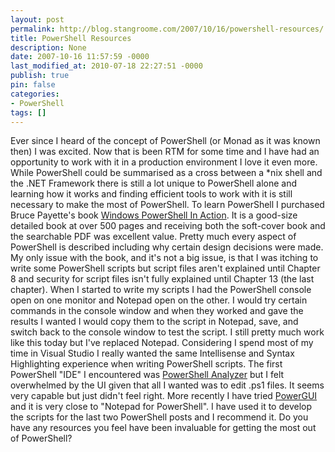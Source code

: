 ```yaml
---
layout: post
permalink: http://blog.stangroome.com/2007/10/16/powershell-resources/
title: PowerShell Resources
description: None
date: 2007-10-16 11:57:59 -0000
last_modified_at: 2010-07-18 22:27:51 -0000
publish: true
pin: false
categories:
- PowerShell
tags: []
---
```

Ever since I heard of the concept of PowerShell (or Monad as it was known then) I was excited. Now that is been RTM for some time and I have had an opportunity to work with it in a production environment I love it even more. While PowerShell could be summarised as a cross between a *nix shell and the .NET Framework there is still a lot unique to PowerShell alone and learning how it works and finding efficient tools to work with it is still necessary to make the most of PowerShell. To learn PowerShell I purchased Bruce Payette's book [Windows PowerShell In Action](http://www.manning.com/payette/). It is a good-size detailed book at over 500 pages and receiving both the soft-cover book and the searchable PDF was excellent value. Pretty much every aspect of PowerShell is described including why certain design decisions were made. My only issue with the book, and it's not a big issue, is that I was itching to write some PowerShell scripts but script files aren't explained until Chapter 8 and security for script files isn't fully explained until Chapter 13 (the last chapter). When I started to write my scripts I had the PowerShell console open on one monitor and Notepad open on the other. I would try certain commands in the console window and when they worked and gave the results I wanted I would copy them to the script in Notepad, save, and switch back to the console window to test the script. I still pretty much work like this today but I've replaced Notepad. Considering I spend most of my time in Visual Studio I really wanted the same Intellisense and Syntax Highlighting experience when writing PowerShell scripts. The first PowerShell "IDE" I encountered was [PowerShell Analyzer](http://www.powershell.com/analyzer.html) but I felt overwhelmed by the UI given that all I wanted was to edit .ps1 files. It seems very capable but just didn't feel right. More recently I have tried [PowerGUI](http://powergui.org/) and it is very close to "Notepad for PowerShell". I have used it to develop the scripts for the last two PowerShell posts and I recommend it. Do you have any resources you feel have been invaluable for getting the most out of PowerShell?
